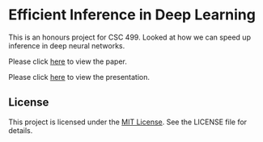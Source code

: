 # Efficient Inference in Deep Learning

This is an honours project for CSC 499. Looked at how we can speed up inference in deep neural networks.

Please click [here](https://github.com/sebperre/efficient-inference-in-dl/blob/main/Efficient_Inference_in_Deep_Learning.pdf) to view the paper.

Please click [here](https://github.com/sebperre/efficient-inference-in-dl/blob/main/Presentation.pdf) to view the presentation.

## License

This project is licensed under the [MIT License](./LICENSE). See the LICENSE file for details.

